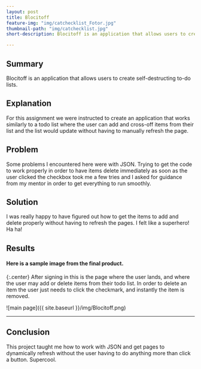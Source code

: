 ```yaml
---
layout: post
title: Blocitoff
feature-img: "img/catchecklist_Fotor.jpg"
thumbnail-path: "img/catchecklist.jpg"
short-description: Blocitoff is an application that allows users to create self-destructing to-do lists.

---
```


## Summary
Blocitoff is an application that allows users to create self-destructing to-do lists.

## Explanation
For this assignment we were instructed to create an application that works similarly to a todo list where the user can add and cross-off items from their list and the list would update without having to manually refresh the page.

## Problem
Some problems I encountered here were with JSON. Trying to get the code to work properly in order to have items delete immediately as soon as the user clicked the checkbox took me a few tries and I asked for guidance from my mentor in order to get everything to run smoothly.

## Solution
I was really happy to have figured out how to get the items to add and delete properly without having to refresh the pages. I felt like a superhero! Ha ha!

## Results

#### Here is a sample image from the final product.

{:.center}
After signing in this is the page where the user lands, and where the user may add or delete items from their todo list. In order to delete an item the user just needs to click the checkmark, and instantly the item is removed.

![main page]({{ site.baseurl }}/img/Blocitoff.png)

***

## Conclusion
This project taught me how to work with JSON and get pages to dynamically refresh without the user having to do anything more than click a button. Supercool.

